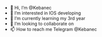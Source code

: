 - 👋 Hi, I’m @Kebanec
- 👀 I’m interested in IOS developing 
- 🌱 I’m currently learning my 3rd year 
- 💞️ I’m looking to collaborate on 
- 📫 How to reach me Telegram @Kebanec 

<!---
Kebanec/Kebanec is a ✨ special ✨ repository because its `README.md` (this file) appears on your GitHub profile.
You can click the Preview link to take a look at your changes.
--->
